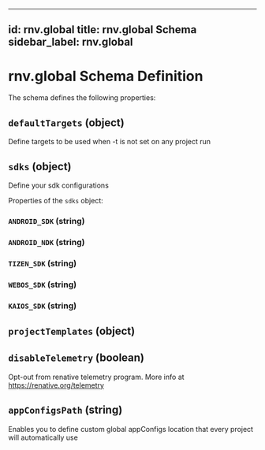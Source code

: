 
---
id: rnv.global
title: rnv.global Schema
sidebar_label: rnv.global
---


# rnv.global Schema Definition

The schema defines the following properties:

## `defaultTargets` (object)

Define targets to be used when -t is not set on any project run

## `sdks` (object)

Define your sdk configurations

Properties of the `sdks` object:

### `ANDROID_SDK` (string)

### `ANDROID_NDK` (string)

### `TIZEN_SDK` (string)

### `WEBOS_SDK` (string)

### `KAIOS_SDK` (string)

## `projectTemplates` (object)

## `disableTelemetry` (boolean)

Opt-out from renative telemetry program. More info at https://renative.org/telemetry

## `appConfigsPath` (string)

Enables you to define custom global appConfigs location that every project will automatically use
